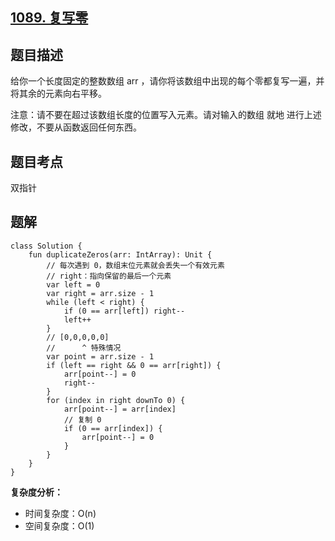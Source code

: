 ## [1089. 复写零](https://leetcode.cn/problems/duplicate-zeros/description/)

## 题目描述

给你一个长度固定的整数数组 arr ，请你将该数组中出现的每个零都复写一遍，并将其余的元素向右平移。

注意：请不要在超过该数组长度的位置写入元素。请对输入的数组 就地 进行上述修改，不要从函数返回任何东西。

## 题目考点

双指针

## 题解
 
```
class Solution {
    fun duplicateZeros(arr: IntArray): Unit {
        // 每次遇到 0，数组末位元素就会丢失一个有效元素
        // right：指向保留的最后一个元素
        var left = 0
        var right = arr.size - 1
        while (left < right) {
            if (0 == arr[left]) right--
            left++
        }
        // [0,0,0,0,0]
        //      ^ 特殊情况
        var point = arr.size - 1
        if (left == right && 0 == arr[right]) {
            arr[point--] = 0
            right--
        }
        for (index in right downTo 0) {
            arr[point--] = arr[index]
            // 复制 0
            if (0 == arr[index]) {
                arr[point--] = 0
            }
        }
    }
}
```

**复杂度分析：**

- 时间复杂度：O(n)
- 空间复杂度：O(1) 
